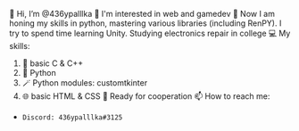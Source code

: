 👋 Hi, I’m @436ypalllka
👀 I'm interested in web and gamedev
🌱 Now I am honing my skills in python, mastering various libraries (including RenPY). I try to spend time learning Unity. Studying electronics repair in college
💻 My skills:
1. 📼 basic C & C++
2. 🐍 Python
3. 🪄 Python modules: customtkinter
4. 🌐 basic HTML & CSS
💞️ Ready for cooperation
📫 How to reach me:
-     Discord: 436ypalllka#3125
